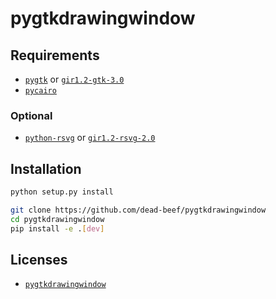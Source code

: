 # pygtkdrawingwindow

## Requirements

- [`pygtk`](http://www.pygtk.org/) or [`gir1.2-gtk-3.0`](https://lazka.github.io/pgi-docs/Gtk-3.0/index.html)
- [`pycairo`](https://cairographics.org/pycairo/)

### Optional

- [`python-rsvg`](http://ftp.gnome.org/pub/GNOME/sources/gnome-python-desktop/) or [`gir1.2-rsvg-2.0`](https://lazka.github.io/pgi-docs/Rsvg-2.0/index.html)

## Installation

```bash
python setup.py install
```

```bash
git clone https://github.com/dead-beef/pygtkdrawingwindow
cd pygtkdrawingwindow
pip install -e .[dev]
```

## Licenses

* [`pygtkdrawingwindow`](LICENSE)
